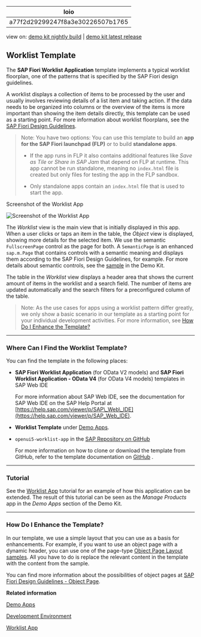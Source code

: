 <!-- loioa77f2d29299247f8a3e30226507b1765 -->

| loio |
| -----|
| a77f2d29299247f8a3e30226507b1765 |

<div id="loio">

view on: [demo kit nightly build](https://openui5nightly.hana.ondemand.com/#/topic/a77f2d29299247f8a3e30226507b1765) | [demo kit latest release](https://openui5.hana.ondemand.com/#/topic/a77f2d29299247f8a3e30226507b1765)</div>

## Worklist Template

The **SAP Fiori Worklist Application** template implements a typical worklist floorplan, one of the patterns that is specified by the SAP Fiori design guidelines.

A worklist displays a collection of items to be processed by the user and usually involves reviewing details of a list item and taking action. If the data needs to be organized into columns or the overview of the items is more important than showing the item details directly, this template can be used as a starting point. For more information about worklist floorplans, see the  [SAP Fiori Design Guidelines](https://experience.sap.com/fiori-design-web/).

> Note:
> You have two options: You can use this template to build an **app for the SAP Fiori launchpad \(FLP\)** or to build **standalone apps**.
> 
> -   If the app runs in FLP it also contains additional features like *Save as Tile* or *Share in SAP Jam* that depend on FLP at runtime. This app cannot be run standalone, meaning no `index.html` file is created but only files for testing the app in the FLP sandbox.
> 
> -   Only standalone apps contain an `index.html` file that is used to start the app.
> 
> 
> 

   
  
Screenshot of the Worklist App<a name="loioa77f2d29299247f8a3e30226507b1765__fig_rgl_qbz_1t"/>

 ![](loio2c7e3b552825426d8840c83a6b0b029e_HiRes.png "Screenshot of the Worklist App") 

The *Worklist* view is the main view that is initially displayed in this app. When a user clicks or taps an item in the table, the *Object* view is displayed, showing more details for the selected item. We use the semantic `FullscreenPage` control as the page for both. A `SemanticPage` is an enhanced `sap.m.Page` that contains controls with a semantic meaning and displays them according to the SAP Fiori Design Guidelines, for example. For more details about semantic controls, see the [sample](https://openui5.hana.ondemand.com/explored.html#/entity/sap.m.semantic.SemanticPage/samples) in the Demo Kit.

The table in the *Worklist* view displays a header area that shows the current amount of items in the worklist and a search field. The number of items are updated automatically and the search filters for a preconfigured column of the table.

> Note:
> As the use cases for apps using a worklist pattern differ greatly, we only show a basic scenario in our template as a starting point for your individual development activities. For more information, see [How Do I Enhance the Template?](Worklist_Template_a77f2d2.md#loioa77f2d29299247f8a3e30226507b1765__section_EnhanceTemplate)
> 
> 

***

<a name="loioa77f2d29299247f8a3e30226507b1765__section_els_xvw_k1b"/>

### Where Can I Find the Worklist Template?

You can find the template in the following places:

-   **SAP Fiori Worklist Application** \(for OData V2 models\) and **SAP Fiori Worklist Application - OData V4** \(for OData V4 models\) templates in SAP Web IDE

    For more information about SAP Web IDE, see the documentation for SAP Web IDE on the SAP Help Portal at [https://help.sap.com/viewer/p/SAP\_Web\_IDE](https://help.sap.com/viewer/p/SAP_Web_IDE).

-   **Worklist Template** under [Demo Apps](https://openui5.hana.ondemand.com/#demoapps.html).

-   `openui5-worklist-app` in the [SAP Repository on GitHub](https://github.com/SAP)

    For more information on how to clone or download the template from GitHub, refer to the template documentation on [GitHub]() .


***

### Tutorial

See the [Worklist App](Worklist_App_6a6a621.md) tutorial for an example of how this application can be extended. The result of this tutorial can be seen as the *Manage Products* app in the *Demo Apps* section of the Demo Kit.

***

<a name="loioa77f2d29299247f8a3e30226507b1765__section_EnhanceTemplate"/>

### How Do I Enhance the Template?

In our template, we use a simple layout that you can use as a basis for enhancements. For example, if you want to use an object page with a dynamic header, you can use one of the page-type [Object Page Layout samples](https://openui5.hana.ondemand.com/#/sample/sap.uxap.sample.ObjectPageDynamicHeader/preview). All you have to do is replace the relevant content in the template with the content from the sample.

You can find more information about the possibilities of object pages at [SAP Fiori Design Guidelines - Object Page](https://experience.sap.com/fiori-design-web/object-page/).

**Related information**  


[Demo Apps](Demo_Apps_a3ab54e.md)

[Development Environment](Development_Environment_7bb04e0.md)

[Worklist App](Worklist_App_6a6a621.md)

